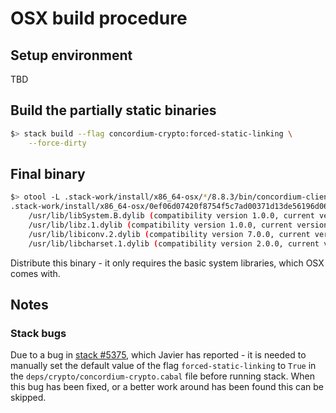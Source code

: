 # OSX build procedure
## Setup environment
TBD

## Build the partially static binaries
```bash
$> stack build --flag concordium-crypto:forced-static-linking \
	--force-dirty
```
## Final binary
```bash
$> otool -L .stack-work/install/x86_64-osx/*/8.8.3/bin/concordium-client
.stack-work/install/x86_64-osx/0ef06d07420f8754f5c7ad00371d13de56196d064e091f90862b54ccc0637e4f/8.8.3/bin/concordium-client:
	/usr/lib/libSystem.B.dylib (compatibility version 1.0.0, current version 1281.100.1)
	/usr/lib/libz.1.dylib (compatibility version 1.0.0, current version 1.2.11)
	/usr/lib/libiconv.2.dylib (compatibility version 7.0.0, current version 7.0.0)
	/usr/lib/libcharset.1.dylib (compatibility version 2.0.0, current version 2.0.0)
```
Distribute this binary - it only requires the basic system libraries, which OSX comes with.
## Notes
### Stack bugs
Due to a bug in [stack #5375](https://github.com/commercialhaskell/stack/issues/5375), which Javier has reported - it is needed to manually set the default value of the flag `forced-static-linking` to `True` in the `deps/crypto/concordium-crypto.cabal` file before running stack. When this bug has been fixed, or a better work around has been found this can be skipped.

